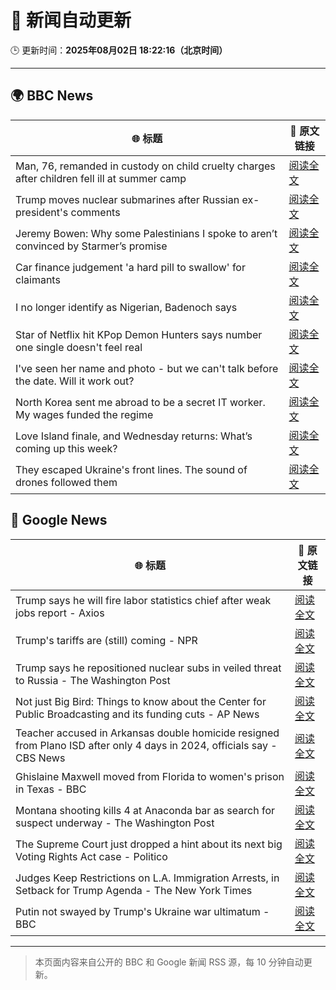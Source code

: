 # 🧠 新闻自动更新

🕒 更新时间：**2025年08月02日 18:22:16（北京时间）**

---

## 🌍 BBC News

| 🌐 标题 | 🔗 原文链接 |
|--------|-------------|
| Man, 76, remanded in custody on child cruelty charges after children fell ill at summer camp | [阅读全文](https://www.bbc.com/news/articles/cwyep6j7z0zo?at_medium=RSS&at_campaign=rss) |
| Trump moves nuclear submarines after Russian ex-president's comments | [阅读全文](https://www.bbc.com/news/articles/c93dgr2dd53o?at_medium=RSS&at_campaign=rss) |
| Jeremy Bowen: Why some Palestinians I spoke to aren’t convinced by Starmer’s promise | [阅读全文](https://www.bbc.com/news/articles/cd6n0eeqp54o?at_medium=RSS&at_campaign=rss) |
| Car finance judgement 'a hard pill to swallow' for claimants | [阅读全文](https://www.bbc.com/news/articles/c7vle481ydno?at_medium=RSS&at_campaign=rss) |
| I no longer identify as Nigerian, Badenoch says | [阅读全文](https://www.bbc.com/news/articles/c24z77yg16eo?at_medium=RSS&at_campaign=rss) |
| Star of Netflix hit KPop Demon Hunters says number one single doesn't feel real | [阅读全文](https://www.bbc.com/news/articles/c3dpxknjn07o?at_medium=RSS&at_campaign=rss) |
| I've seen her name and photo - but we can't talk before the date. Will it work out? | [阅读全文](https://www.bbc.com/news/articles/c9w1we5gz5qo?at_medium=RSS&at_campaign=rss) |
| North Korea sent me abroad to be a secret IT worker. My wages funded the regime | [阅读全文](https://www.bbc.com/news/articles/c15wk77zxngo?at_medium=RSS&at_campaign=rss) |
| Love Island finale, and Wednesday returns: What’s coming up this week? | [阅读全文](https://www.bbc.com/news/articles/c15l4kv45v5o?at_medium=RSS&at_campaign=rss) |
| They escaped Ukraine's front lines. The sound of drones followed them | [阅读全文](https://www.bbc.com/news/articles/c23gjk7dlvlo?at_medium=RSS&at_campaign=rss) |

## 📰 Google News

| 🌐 标题 | 🔗 原文链接 |
|--------|-------------|
| Trump says he will fire labor statistics chief after weak jobs report - Axios | [阅读全文](https://news.google.com/rss/articles/CBMibEFVX3lxTE8wNlZtY0YtMDkybGI0eEJtclV0dERjSlpNcTcyaDAwMVFrT3lZMnh1cUN6QWhOOE15WXdzSzAybU85MFNBWDBsSWdlSXlFNHZycC0zN2p5MjJyQk5STV9LWWsxVlhDVGYzd3EybA?oc=5) |
| Trump's tariffs are (still) coming - NPR | [阅读全文](https://news.google.com/rss/articles/CBMijgFBVV95cUxNSFNxNGR1TERWcUI1bUtVQVowNTZwTzBPcktXZlgyT3o4SDRSakZyQno0V1ZDVGc4YnNXTktXSXA2VmNaOFpSZVF4TGJPejlVNFpEZTVzNjJXdHhadktIQ193blFVRndUenY0MWV4YWVwRkhwaEoyekRqYUFjQms2RnUyTklTNGFSV2xnaXpR?oc=5) |
| Trump says he repositioned nuclear subs in veiled threat to Russia - The Washington Post | [阅读全文](https://news.google.com/rss/articles/CBMihgFBVV95cUxPNFA1THJNZnp1cGlpZDh1UWpBVFd1b1k2SzRiYy1aWFZ1YU80aTVaZm85SUk1Vkt6TUx3NzJRSGtTemVKVFlGbUpYVHRha2g5YXk4Tnl3RDJRTm1XaEtucGxkTHZWck82YS1qcHJSb1pyR1FUZ0diVkpXRU82NnBCQjZmU2VHZw?oc=5) |
| Not just Big Bird: Things to know about the Center for Public Broadcasting and its funding cuts - AP News | [阅读全文](https://news.google.com/rss/articles/CBMisgFBVV95cUxNb0MzY0t2clVfSzZ0QzdwSzcxQm9PT1NfdjNGd2lMVzBfS0FuS01vb2ZVTHVRZ1duTDdJcXY1ZWtrWFZRUEZFNnliZDF2ZzFCMFlxdGxBY3pNSGd5VEZoQ2pNaXZHZDFQaVU5VGlpVngzTW9LYWRQMTJudHJHMEYyb1VuOUZWcUttWTN6VW9RWnJtSVRIemRGQUxwSzdSRXJzeGRudllqZGQ1R2VmbzZ0S0xB?oc=5) |
| Teacher accused in Arkansas double homicide resigned from Plano ISD after only 4 days in 2024, officials say - CBS News | [阅读全文](https://news.google.com/rss/articles/CBMipgFBVV95cUxQN29wdnZLVC1xUmdNcFcxcV9HLWZkYmxMcVlNaW1vbXFWSkZLaTdNSjhLZk5WNFE1WXUtVmtfdFdUWWFKYWxtRXhTSW1ueTZHVWdKb3VoSGpDOXRLTEFkRVViV0ItbUJmcVRIWHNkSWx0Mk55U3d2VGZTOHVLMThmby1QczFFclNrakIxaklobXBiOFNxWmxmYnR4TFJraV9qTE5CVjVn?oc=5) |
| Ghislaine Maxwell moved from Florida to women's prison in Texas - BBC | [阅读全文](https://news.google.com/rss/articles/CBMiWkFVX3lxTE9tN0hXYXFWMDNZRmQ0NURvOFFyTVlyaDdzeFh3NWNSTTE5enlKa3JKMTVBRTQ5MUNmQjVPSmxheFBVdDM3MU5XX3BfNlVxUzNlRDdPN2dGLVVpZ9IBX0FVX3lxTE5PcjZmaHZ2b1VDUkFmVWVQd2V0bUJFTC1ZMHVOalVwNEtHNHJ1dTk4MkVLdzJ0MllHZ3ZlNFVSSndST2hRb1dHQnpOM3MwaldyaFo0bFUwMUhnOWI0TW9F?oc=5) |
| Montana shooting kills 4 at Anaconda bar as search for suspect underway - The Washington Post | [阅读全文](https://news.google.com/rss/articles/CBMikAFBVV95cUxNNXNwSy0yZ09uODllLXV6d3dodGtPZmJzbDhWdzdKVXBzcERKZGpSVmg0aVMxMWYtUmVWa2JkLXZpTVMxSWQ0c0d5a19Mcml2Rkt6UVk1LUtEc21IQkVtU0czMGVvbFJVeEdSY1NwUVljdTNneWlQdEktcG1vRWN6RDE4RW9SeDZaanFGVkpUOW0?oc=5) |
| The Supreme Court just dropped a hint about its next big Voting Rights Act case - Politico | [阅读全文](https://news.google.com/rss/articles/CBMimAFBVV95cUxOMmZyRU5fT3FmdjVWTlRrT1dZYTMyMkdFMW13WWQ5VG1Ydkp2Wm5FWXVnNWVzbU9LeDZYTV9OMzB3SGdlVkZoekNsYWJ5SlQ3QUlPcml1OVRJLXo3QlZELVpTTkhMMnl1ZVBCMGMyNUVDc25CdE1Jd2tQb0x2Y05IRnlGOGw0aFMycW54S2NqbmhMX0ZGajNKNw?oc=5) |
| Judges Keep Restrictions on L.A. Immigration Arrests, in Setback for Trump Agenda - The New York Times | [阅读全文](https://news.google.com/rss/articles/CBMihgFBVV95cUxOUVRFQnhFV3NqVnJqTGtpcE9LMlNNcFNYT0FGWldIYXVseVk1djMyM3Jlc1lpNXpTdzNJRi1DamgzeXZMRnBiMHdMQm9UZ1ctaTI2WUY2UXNPTUZRNUd5ZjZnN21Mcmh1ZWpvUDB5VUJ3NEI0d3VHeTItLVVVVEhkeVIwOXMwUQ?oc=5) |
| Putin not swayed by Trump's Ukraine war ultimatum - BBC | [阅读全文](https://news.google.com/rss/articles/CBMiWkFVX3lxTE5vTWNDenRuRXBCbGZsT2lScGhRVlRERDFjb3lOZy1DYVNKMGRWMkZKQU90ekVRMVNHZzRjaUh4QzZXNGwxNE5tRTBsWW5vaUJaQnBqNGNTcFNrZ9IBX0FVX3lxTE5ZbS1iRzd0N2JXdWZhV21qdUpMR2ZjU19EMEU1R3gxWFEzU1MwTFlwMGc4VzBIV1VLVl9JZkdXNVk5b2NiZUNJMkxKMlVFQmxYaktpZEY3X0hCYnhrZXZj?oc=5) |

---
> 本页面内容来自公开的 BBC 和 Google 新闻 RSS 源，每 10 分钟自动更新。